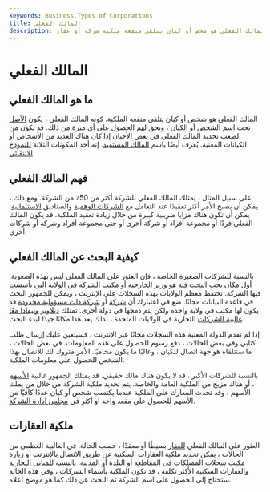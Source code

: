 ```yaml
---
keywords: Business,Types of Corporations
title: المالك الفعلي
description: المالك الفعلي هو شخص أو كيان يتلقى منفعة ملكية شركة أو عقار.
---
```


# المالك الفعلي
## ما هو المالك الفعلي

المالك الفعلي هو شخص أو كيان يتلقى منفعة الملكية. كونه المالك الفعلي ، يكون [الأصل](/asset) تحت اسم الشخص أو الكيان ، ويحق لهم الحصول على أي ميزة من ذلك. قد يكون من الصعب تحديد المالك الفعلي في بعض الأحيان إذا كان هناك العديد من الأشخاص أو الكيانات المعنية. يُعرف أيضًا باسم [المالك المستفيد](/beneficialowner). إنه أحد المكونات الثلاثة [للنموذج الانتقائي](/eclecticparadigm).

## فهم المالك الفعلي

على سبيل المثال ، يمتلك المالك الفعلي للشركة أكثر من 50٪ من الشركة. ومع ذلك ، يمكن أن يصبح الأمر أكثر تعقيدًا عند التعامل مع [الشركات الوهمية](/shellcorporation) والصناديق [الاستئمانية](/trust). يمكن أن تكون هناك مزايا ضريبية كبيرة من خلال زيادة تعقيد الملكية. قد يكون المالك الفعلي فردًا أو مجموعة أفراد أو شركة أخرى أو حتى مجموعة أفراد وشركة أو شركات أخرى.

## كيفية البحث عن المالك الفعلي

بالنسبة للشركات الصغيرة الخاصة ، فإن العثور على المالك الفعلي ليس بهذه الصعوبة. أول مكان يجب البحث فيه هو وزير الخارجية أو مكتب الشركة في الولاية التي تأسست فيها الشركة. تحتفظ معظم الولايات بهذه السجلات على الإنترنت ، ويمكن للجمهور البحث في قاعدة البيانات مجانًا. ضع في اعتبارك أن [شركة](/corporation) أو [شركة ذات مسؤولية محدودة](/llc) قد يكون لها مكتب في ولاية واحدة ولكن يتم دمجها في دولة أخرى. تمتلك [ديلاوير](/delaware-corporation) [ونيفادا معًا غالبية الشركات](/nevada_corporation) التجارية في الولايات المتحدة ، لذلك يعد هذا مكانًا جيدًا لبدء البحث.

إذا لم تقدم الدولة المعنية هذه السجلات مجانًا عبر الإنترنت ، فسيتعين عليك إرسال طلب كتابي وفي بعض الحالات ، دفع رسوم للحصول على هذه المعلومات. في بعض الحالات ، ما ستتلقاه هو جهة اتصال للكيان ، وغالبًا ما يكون محاميًا. الأمر متروك لك للاتصال بهذا الشخص للحصول على معلومات الملكية.

بالنسبة للشركات الأكبر ، قد لا يكون هناك مالك حقيقي. قد يمتلك الجمهور غالبية [الأسهم](/shares) ، أو هناك مزيج من الملكية العامة والخاصة. يتم تحديد ملكية الشركة من خلال من يملك الأسهم ، وقد تحدث المعارك على الملكية عندما يكتسب شخص أو كيان عددًا كافيًا من الأسهم للحصول على مقعد واحد أو أكثر في [مجلس إدارة الشركة](/boardofdirectors).

## ملكية العقارات

العثور على المالك الفعلي [للعقار](/realestate) بسيطًا أو معقدًا ، حسب الحالة. في الغالبية العظمى من الحالات ، يمكن تحديد ملكية العقارات السكنية عن طريق الاتصال بالإنترنت أو زيارة مكتب سجلات الممتلكات في المقاطعة أو البلدة أو المدينة. بالنسبة [للمباني التجارية](/commercialrealestate) والعقارات السكنية الأكثر تكلفة ، قد تكون الملكية بأسماء الشركات ، وفي هذه الحالة ستحتاج إلى الحصول على اسم الشركة ثم البحث عن ذلك كما هو موضح أعلاه.

